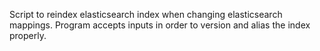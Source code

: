 

Script to reindex elasticsearch index when changing elasticsearch mappings.
Program accepts inputs in order to version and alias the index properly.
